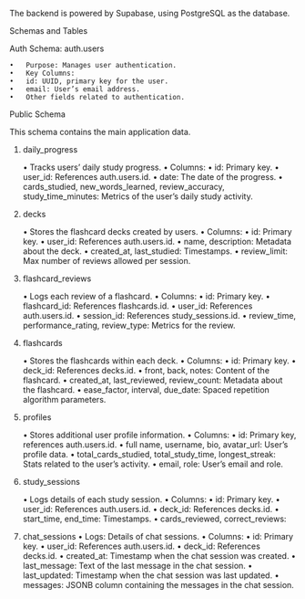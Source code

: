 The backend is powered by Supabase, using PostgreSQL as the database.

Schemas and Tables

Auth Schema: auth.users

	•	Purpose: Manages user authentication.
	•	Key Columns:
	•	id: UUID, primary key for the user.
	•	email: User’s email address.
	•	Other fields related to authentication.

Public Schema

This schema contains the main application data.

1. daily_progress

	•	Tracks users’ daily study progress.
	•	Columns:
	•	id: Primary key.
	•	user_id: References auth.users.id.
	•	date: The date of the progress.
	•	cards_studied, new_words_learned, review_accuracy, study_time_minutes: Metrics of the user’s daily study activity.

2. decks

	•	Stores the flashcard decks created by users.
	•	Columns:
	•	id: Primary key.
	•	user_id: References auth.users.id.
	•	name, description: Metadata about the deck.
	•	created_at, last_studied: Timestamps.
	•	review_limit: Max number of reviews allowed per session.

3. flashcard_reviews

	•	Logs each review of a flashcard.
	•	Columns:
	•	id: Primary key.
	•	flashcard_id: References flashcards.id.
	•	user_id: References auth.users.id.
	•	session_id: References study_sessions.id.
	•	review_time, performance_rating, review_type: Metrics for the review.

4. flashcards

	•	Stores the flashcards within each deck.
	•	Columns:
	•	id: Primary key.
	•	deck_id: References decks.id.
	•	front, back, notes: Content of the flashcard.
	•	created_at, last_reviewed, review_count: Metadata about the flashcard.
	•	ease_factor, interval, due_date: Spaced repetition algorithm parameters.

5. profiles

	•	Stores additional user profile information.
	•	Columns:
	•	id: Primary key, references auth.users.id.
	•	full name, username, bio, avatar_url: User’s profile data.
	•	total_cards_studied, total_study_time, longest_streak: Stats related to the user’s activity.
	•	email, role: User’s email and role.

6. study_sessions

	•	Logs details of each study session.
	•	Columns:
	•	id: Primary key.
	•	user_id: References auth.users.id.
	•	deck_id: References decks.id.
	•	start_time, end_time: Timestamps.
	•	cards_reviewed, correct_reviews: 

7.	chat_sessions
	•	Logs: Details of chat sessions.
	•	Columns:
	•	id: Primary key.
	•	user_id: References auth.users.id.
	•	deck_id: References decks.id.
	•	created_at: Timestamp when the chat session was created.
	•	last_message: Text of the last message in the chat session.
	•	last_updated: Timestamp when the chat session was last updated.
	•	messages: JSONB column containing the messages in the chat session.